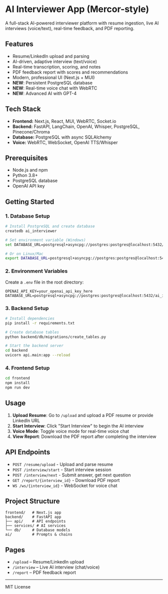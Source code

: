 # AI Interviewer App (Mercor-style)

A full-stack AI-powered interviewer platform with resume ingestion, live AI interviews (voice/text), real-time feedback, and PDF reporting.

## Features
- Resume/LinkedIn upload and parsing
- AI-driven, adaptive interview (text/voice)
- Real-time transcription, scoring, and notes
- PDF feedback report with scores and recommendations
- Modern, professional UI (Next.js + MUI)
- **NEW**: Persistent PostgreSQL database
- **NEW**: Real-time voice chat with WebRTC
- **NEW**: Advanced AI with GPT-4

## Tech Stack
- **Frontend:** Next.js, React, MUI, WebRTC, Socket.io
- **Backend:** FastAPI, LangChain, OpenAI, Whisper, PostgreSQL, Pinecone/Chroma
- **Database:** PostgreSQL with async SQLAlchemy
- **Voice:** WebRTC, WebSocket, OpenAI TTS/Whisper

## Prerequisites
- Node.js and npm
- Python 3.8+
- PostgreSQL database
- OpenAI API key

## Getting Started

### 1. Database Setup
```sh
# Install PostgreSQL and create database
createdb ai_interviewer

# Set environment variable (Windows)
set DATABASE_URL=postgresql+asyncpg://postgres:postgres@localhost:5432/ai_interviewer

# Or on Linux/Mac
export DATABASE_URL=postgresql+asyncpg://postgres:postgres@localhost:5432/ai_interviewer
```

### 2. Environment Variables
Create a `.env` file in the root directory:
```env
OPENAI_API_KEY=your_openai_api_key_here
DATABASE_URL=postgresql+asyncpg://postgres:postgres@localhost:5432/ai_interviewer
```

### 3. Backend Setup
```sh
# Install dependencies
pip install -r requirements.txt

# Create database tables
python backend/db/migrations/create_tables.py

# Start the backend server
cd backend
uvicorn api.main:app --reload
```

### 4. Frontend Setup
```sh
cd frontend
npm install
npm run dev
```

## Usage

1. **Upload Resume**: Go to `/upload` and upload a PDF resume or provide LinkedIn URL
2. **Start Interview**: Click "Start Interview" to begin the AI interview
3. **Voice Mode**: Toggle voice mode for real-time voice chat
4. **View Report**: Download the PDF report after completing the interview

## API Endpoints

- `POST /resume/upload` - Upload and parse resume
- `POST /interview/start` - Start interview session
- `POST /interview/next` - Submit answer, get next question
- `GET /report/{interview_id}` - Download PDF report
- `WS /ws/{interview_id}` - WebSocket for voice chat

## Project Structure
```
frontend/   # Next.js app
backend/    # FastAPI app
├── api/    # API endpoints
├── services/ # AI services
└── db/     # Database models
ai/         # Prompts & chains
```

## Pages
- `/upload` – Resume/LinkedIn upload
- `/interview` – Live AI interview (chat/voice)
- `/report` – PDF feedback report

---
MIT License 
